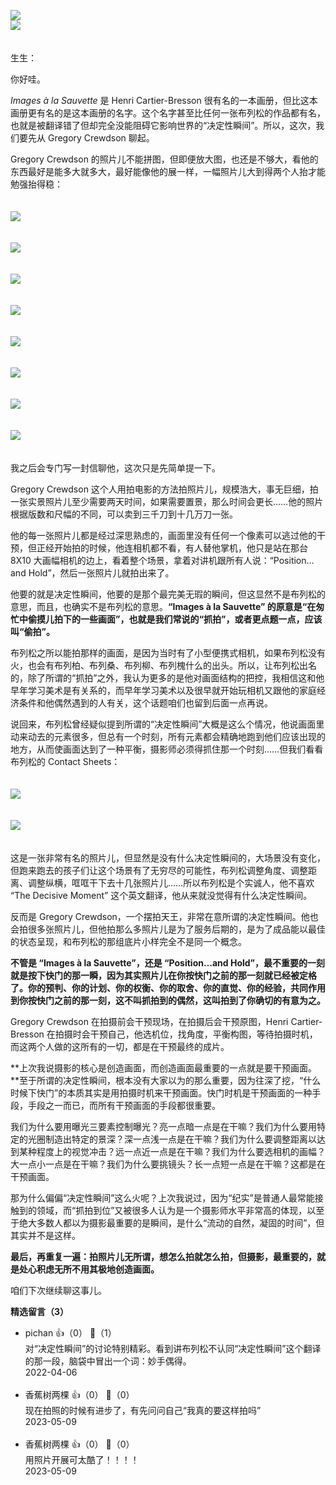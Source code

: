 [![](https://static001.geekbang.org/resource/image/3e/04/3e8b2bc3418a93866743a70d0edd8d04.jpg?wh=750x360)](http://time.geekbang.org/column/article/501250)  
[![](https://static001.geekbang.org/resource/image/20/0a/20aa023b7793e68823ee866912d3e30a.jpg?wh=750x360)](http://time.geekbang.org/column/article/501954)

　  
生生：

你好哇。

*Images à la Sauvette* 是 Henri Cartier-Bresson 很有名的一本画册，但比这本画册更有名的是这本画册的名字。这个名字甚至比任何一张布列松的作品都有名，也就是被翻译错了但却完全没能阻碍它影响世界的“决定性瞬间”。所以，这次，我们要先从 Gregory Crewdson 聊起。

Gregory Crewdson 的照片儿不能拼图，但即便放大图，也还是不够大，看他的东西最好是能多大就多大，最好能像他的展一样，一幅照片儿大到得两个人抬才能勉强抬得稳：  
　

![](https://static001.geekbang.org/resource/image/06/58/0674b5071883664e33622996c1384d58.jpg?wh=1500x973)

　  
![](https://static001.geekbang.org/resource/image/5d/c3/5dc22518cc7c78b1560fa63b2f94a6c3.jpg?wh=1500x975)

　  
![](https://static001.geekbang.org/resource/image/de/2b/dea127f52a4ba57c8ae5b588b605132b.jpeg?wh=3692x2400)

　  
![](https://static001.geekbang.org/resource/image/58/6a/58209dae4fb89e2727d1e8f2634db26a.jpg?wh=1667x1080)

　  
![](https://static001.geekbang.org/resource/image/77/bf/77176c026818037e7675d6a7725028bf.jpg?wh=1275x826)

　  
![](https://static001.geekbang.org/resource/image/a0/0c/a02e388797aa3c21363336b9d57a8a0c.jpg?wh=2048x1353)

　  
![](https://static001.geekbang.org/resource/image/11/ef/11e08731b73ae2008be29aeef4f803ef.jpg?wh=920x730)  
　

![](https://static001.geekbang.org/resource/image/7b/17/7b3175c5a52efe3036d27c4b4dd4a317.jpg?wh=1903x1518)

　  
我之后会专门写一封信聊他，这次只是先简单提一下。

Gregory Crewdson 这个人用拍电影的方法拍照片儿，规模浩大，事无巨细，拍一张实景照片儿至少需要两天时间，如果需要置景，那么时间会更长……他的照片根据版数和尺幅的不同，可以卖到三千刀到十几万刀一张。

他的每一张照片儿都是经过深思熟虑的，画面里没有任何一个像素可以逃过他的干预，但正经开始拍的时候，他连相机都不看，有人替他掌机，他只是站在那台 8X10 大画幅相机的边上，看着整个场景，拿着对讲机跟所有人说：“Position…and Hold”，然后一张照片儿就拍出来了。

他要的就是决定性瞬间，他要的是那个最完美无瑕的瞬间，但这显然不是布列松的意思，而且，也确实不是布列松的意思。**“Images à la Sauvette” 的原意是“在匆忙中偷摸儿拍下的一些画面”，也就是我们常说的“抓拍”，或者更点题一点，应该叫“偷拍”。**

布列松之所以能拍那样的画面，是因为当时有了小型便携式相机，如果布列松没有火，也会有布列柏、布列桑、布列柳、布列槐什么的出头。所以，让布列松出名的，除了所谓的“抓拍”之外，我认为更多的是他对画面结构的把控，我相信这和他早年学习美术是有关系的，而早年学习美术以及很早就开始玩相机又跟他的家庭经济条件和他偶然遇到的人有关，这个话题咱们也留到后面一点再说。

说回来，布列松曾经疑似提到所谓的“决定性瞬间”大概是这么个情况，他说画面里动来动去的元素很多，但总有一个时刻，所有元素都会精确地跑到他们应该出现的地方，从而使画面达到了一种平衡，摄影师必须得抓住那一个时刻……但我们看看布列松的 Contact Sheets：  
　

![](https://static001.geekbang.org/resource/image/bc/b2/bce5d78d808782789f40f50d916824b2.jpg?wh=5045x5199)  
　

![](https://static001.geekbang.org/resource/image/8e/af/8eecc15caeyyf950c93007aa468ba6af.jpeg?wh=2362x1584)

　  
这是一张非常有名的照片儿，但显然是没有什么决定性瞬间的，大场景没有变化，但跑来跑去的孩子们让这个场景有了无穷尽的可能性，布列松调整角度、调整距离、调整纵横，哐哐干下去十几张照片儿……所以布列松是个实诚人，他不喜欢 “The Decisive Moment” 这个英文翻译，他从来就没觉得有什么决定性瞬间。

反而是 Gregory Crewdson，一个摆拍天王，非常在意所谓的决定性瞬间。他也会拍很多张照片儿，但他拍那么多照片儿是为了服务后期的，是为了成品能以最佳的状态呈现，和布列松的那组底片小样完全不是同一个概念。

**不管是 “Images à la Sauvette”，还是 “Position…and Hold”，最不重要的一刻就是按下快门的那一瞬，因为其实照片儿在你按快门之前的那一刻就已经被定格了。你的预判、你的计划、你的权衡、你的取舍、你的直觉、你的经验，共同作用到你按快门之前的那一刻，这不叫抓拍到的偶然，这叫拍到了你确切的有意为之。**

Gregory Crewdson 在拍摄前会干预现场，在拍摄后会干预原图，Henri Cartier-Bresson 在拍摄时会干预自己，他选机位，找角度，平衡构图，等待拍摄时机，而这两个人做的这所有的一切，都是在干预最终的成片。

**上次我说摄影的核心是创造画面，而创造画面最重要的一点就是要干预画面。**至于所谓的决定性瞬间，根本没有大家以为的那么重要，因为往深了挖，“什么时候下快门”的本质其实是用拍摄时机来干预画面。快门时机是干预画面的一种手段，手段之一而已，而所有干预画面的手段都很重要。

我们为什么要用曝光三要素控制曝光？亮一点暗一点是在干嘛？我们为什么要用特定的光圈制造出特定的景深？深一点浅一点是在干嘛？我们为什么要调整距离以达到某种程度上的视觉冲击？远一点近一点是在干嘛？我们为什么要选相机的画幅？大一点小一点是在干嘛？我们为什么要挑镜头？长一点短一点是在干嘛？这都是在干预画面。

那为什么偏偏“决定性瞬间”这么火呢？上次我说过，因为“纪实”是普通人最常能接触到的领域，而“抓拍到位”又被很多人认为是一个摄影师水平非常高的体现，以至于绝大多数人都以为摄影最重要的是瞬间，是什么“流动的自然，凝固的时间”，但其实并不是这样。

**最后，再重复一遍：拍照片儿无所谓，想怎么拍就怎么拍，但摄影，最重要的，就是处心积虑无所不用其极地创造画面。**

咱们下次继续聊这事儿。
<div><strong>精选留言（3）</strong></div><ul>
<li><span>pichan</span> 👍（0） 💬（1）<div>对“决定性瞬间”的讨论特别精彩。看到讲布列松不认同“决定性瞬间”这个翻译的那一段，脑袋中冒出一个词：妙手偶得。</div>2022-04-06</li><br/><li><span>香蕉树两棵</span> 👍（0） 💬（0）<div>现在拍照的时候有进步了，有先问问自己“我真的要这样拍吗”</div>2023-05-09</li><br/><li><span>香蕉树两棵</span> 👍（0） 💬（0）<div>用照片开展可太酷了！！！！</div>2023-05-09</li><br/>
</ul>